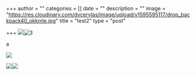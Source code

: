 +++
author = ""
categories = []
date = ""
description = ""
image = "https://res.cloudinary.com/dvcerylas/image/upload/v1595595117/drop_backpack40_okkmle.jpg"
title = "test2"
type = "post"

+++
![](https://res.cloudinary.com/dvcerylas/image/upload/v1595594544/samples/landscapes/landscape-panorama.jpg)![3](/v1595595117/drop_backpack40_okkmle.jpg "2")

a

![](https://res.cloudinary.com/dvcerylas/image/upload/v1595594541/samples/cloudinary-group.jpg)

![](https://res.cloudinary.com/dvcerylas/image/upload/v1595595877/tesr_o4tfos.jpg)![](https://res.cloudinary.com/dvcerylas/image/upload/c_scale,w_1000/v1595604115/tesr%E3%81%AE%E3%82%B3%E3%83%92%E3%82%9A%E3%83%BC_vqxbm2.jpg)